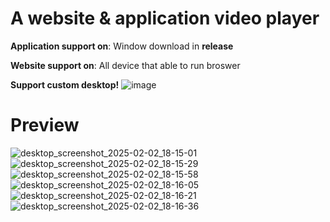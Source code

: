 # A website & application video player

**Application support on**: Window download in **release**


**Website support on**: All device that able to run broswer


**Support custom desktop!**
![image](https://github.com/user-attachments/assets/9ddf931c-fa10-49bf-8c0e-af3655709342)

# Preview

![desktop_screenshot_2025-02-02_18-15-01](https://github.com/user-attachments/assets/b44feba2-cbe1-41e2-bb0b-f4af8234a2f2)
![desktop_screenshot_2025-02-02_18-15-29](https://github.com/user-attachments/assets/00861ba8-0b89-4009-9435-50238a219322)
![desktop_screenshot_2025-02-02_18-15-58](https://github.com/user-attachments/assets/046f260c-cf88-4618-a623-3c3775e7f2dd)
![desktop_screenshot_2025-02-02_18-16-05](https://github.com/user-attachments/assets/932ea7e8-711b-49de-9be7-db74cb970865)
![desktop_screenshot_2025-02-02_18-16-21](https://github.com/user-attachments/assets/bd32b33f-1b32-496d-b8b0-029c7e5cf72f)
![desktop_screenshot_2025-02-02_18-16-36](https://github.com/user-attachments/assets/10529cc3-39d8-45c4-bf30-97e6759303c1)
